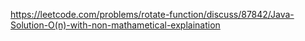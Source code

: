 https://leetcode.com/problems/rotate-function/discuss/87842/Java-Solution-O(n)-with-non-mathametical-explaination